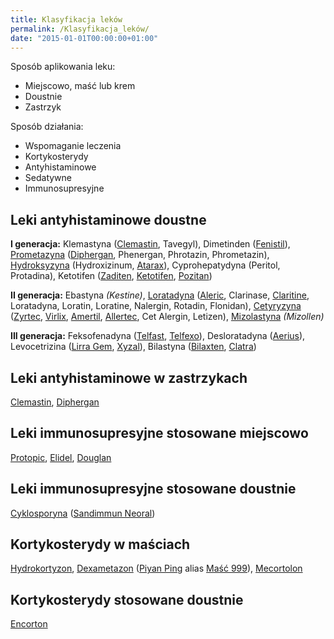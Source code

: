 ```yaml
---
title: Klasyfikacja leków
permalink: /Klasyfikacja_leków/
date: "2015-01-01T00:00:00+01:00"
---
```


Sposób aplikowania leku:

-   Miejscowo, maść lub krem
-   Doustnie
-   Zastrzyk

Sposób działania:

-   Wspomaganie leczenia
-   Kortykosterydy
-   Antyhistaminowe
-   Sedatywne
-   Immunosupresyjne

Leki antyhistaminowe doustne
----------------------------

**I generacja:** Klemastyna ([Clemastin](/atopedia/Clemastin "wikilink"), Tavegyl), Dimetinden ([Fenistil](/atopedia/Fenistil "wikilink")), [Prometazyna](/atopedia/Prometazyna "wikilink") ([Diphergan](/atopedia/Diphergan "wikilink"), Phenergan, Phrotazin, Phrometazin), [Hydroksyzyna](/atopedia/Hydroksyzyna "wikilink") (Hydroxizinum, [Atarax](/atopedia/Atarax "wikilink")), Cyprohepatydyna (Peritol, Protadina), Ketotifen ([Zaditen](/atopedia/Zaditen "wikilink"), [Ketotifen](/atopedia/Ketotifen "wikilink"), [Pozitan](/atopedia/Pozitan "wikilink"))

**II generacja:** Ebastyna *(Kestine)*, [Loratadyna](/atopedia/Loratadyna "wikilink") ([Aleric](/atopedia/Aleric "wikilink"), Clarinase, [Claritine](/atopedia/Claritine "wikilink"), Loratadyna, Loratin, Loratine, Nalergin, Rotadin, Flonidan), [Cetyryzyna](/atopedia/Cetyryzyna "wikilink") ([Zyrtec](/atopedia/Zyrtec "wikilink"), [Virlix](/atopedia/Virlix "wikilink"), [Amertil](/atopedia/Amertil "wikilink"), [Allertec](/atopedia/Allertec "wikilink"), Cet Alergin, Letizen), [Mizolastyna](/atopedia/Mizolastyna "wikilink") *(Mizollen)*

**III generacja:** Feksofenadyna ([Telfast](/atopedia/Telfast "wikilink"), [Telfexo](/atopedia/Telfexo "wikilink")), Desloratadyna ([Aerius](/atopedia/Aerius "wikilink")), Levocetrizina ([Lirra Gem](/atopedia/Lirra_Gem "wikilink"), [Xyzal](/atopedia/Xyzal "wikilink")), Bilastyna ([Bilaxten](/atopedia/Bilaxten "wikilink"), [Clatra](/atopedia/Clatra "wikilink"))

Leki antyhistaminowe w zastrzykach
----------------------------------

[Clemastin](/atopedia/Clemastin "wikilink"), [Diphergan](/atopedia/Diphergan "wikilink")

Leki immunosupresyjne stosowane miejscowo
-----------------------------------------

[Protopic](/atopedia/Protopic "wikilink"), [Elidel](/atopedia/Elidel "wikilink"), [Douglan](/atopedia/Douglan "wikilink")

Leki immunosupresyjne stosowane doustnie
----------------------------------------

[Cyklosporyna](/atopedia/Cyklosporyna "wikilink") ([Sandimmun Neoral](/atopedia/Sandimmun_Neoral "wikilink"))

Kortykosterydy w maściach
-------------------------

[Hydrokortyzon](/atopedia/Hydrokortyzon "wikilink"), [Dexametazon](/atopedia/Dexametazon "wikilink") ([Piyan Ping](/atopedia/Piyan_Ping "wikilink") alias [Maść 999](/Maść_999 "wikilink")), [Mecortolon](/atopedia/Mecortolon "wikilink")

Kortykosterydy stosowane doustnie
---------------------------------

[Encorton](/atopedia/Encorton "wikilink")